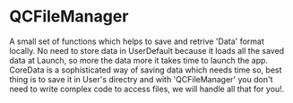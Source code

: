 # QCFileManager

A small set of functions which helps to save and retrive 'Data' format locally. No need to store data in UserDefault because it loads all the saved data at Launch, so more the data more it takes time to launch the app. CoreData is a sophisticated way of saving data which needs time so, best thing is to save it in User's directry and with 'QCFileManager' you don't need to write complex code to access files, we will handle all that for you!.

